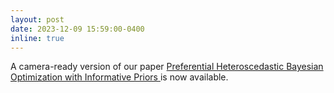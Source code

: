 ```yaml
---
layout: post
date: 2023-12-09 15:59:00-0400
inline: true
---
```


<!--Starting in June, I am a doctoral researcher in the probabilistic machine learning group, at Aalto University. I will be supervised by <a href='https://people.aalto.fi/samuel.kaski'> Samuel Kaski </a> and <a href='https://research.aalto.fi/en/persons/vikas-garg'> Vikas Garg </a>. My research will revolve around Bayesian optimization/experimental design with human-in-the-loop aspects. -->

A camera-ready version of our paper <a href='assets/pdf/heteroscedasticPBO_neurips2023.pdf'> Preferential Heteroscedastic Bayesian Optimization with Informative Priors </a> is now available.
